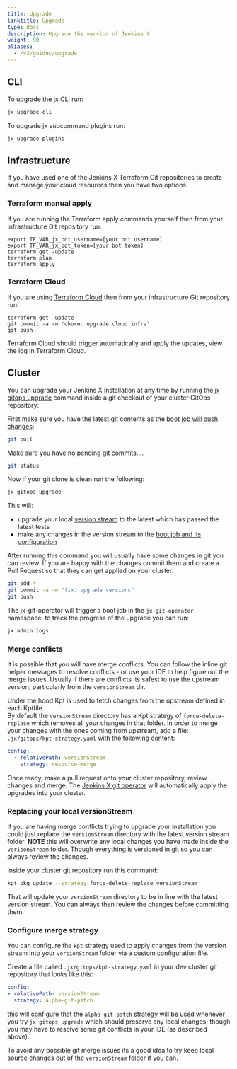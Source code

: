```yaml
---
title: Upgrade
linktitle: Upgrade
type: docs
description: Upgrade the version of Jenkins X
weight: 90
aliases:
  - /v3/guides/upgrade
---
```


## CLI

To upgrade the jx CLI run:
```bash
jx upgrade cli
```

To upgrade jx subcommand plugins run:
```bash
jx upgrade plugins
```

## Infrastructure

If you have used one of the Jenkins X Terraform Git repositories to create and manage your cloud resources then you have two options.

### Terraform manual apply

If you are running the Terraform apply commands yourself then from your infrastructure Git repository run:
```
export TF_VAR_jx_bot_username=[your bot username]
export TF_VAR_jx_bot_token=[your bot token]
terraform get -update
terraform plan
terraform apply
```

### Terraform Cloud
If you are using [Terraform Cloud](https://www.terraform.io/) then from your infrastructure Git repository run:

```
terraform get -update
git commit -a -m 'chore: upgrade cloud infra'
git push
```
Terraform Cloud should trigger automatically and apply the updates, view the log in Terraform Cloud.


## Cluster 

You can upgrade your Jenkins X installation at any time by running the [jx gitops upgrade](https://github.com/jenkins-x/jx-gitops/blob/master/docs/cmd/jx-gitops_update.md) command inside a git checkout of your cluster GitOps repository:

First make sure you have the latest git contents as the [boot job will push changes](/v3/about/how-it-works/#boot-job):

```bash
git pull
```              

Make sure you have no pending git commits....

```bash
git status
```              

Now if your git clone is clean run the following:

```bash
jx gitops upgrade
```              

This will: 

* upgrade your local [version stream](/about/concepts/version-stream/) to the latest which has passed the latest tests
* make any changes in the version stream to the [boot job and its configuration](/v3/about/how-it-works/#boot-job)

After running this command you will usually have some changes in git you can review. If you are happy with the changes commit them and create a Pull Request so that they can get applied on your cluster.

```bash
git add *
git commit -a -m "fix: upgrade versions"
git push
```

The jx-git-operator will trigger a boot job in the `jx-git-operator` namespace, to track the progress of the upgrade you can run:

```bash
jx admin logs
```

### Merge conflicts 

It is possible that you will have merge conflicts.  You can follow the inline git helper messages to resolve conflicts - or use your IDE to help figure out the merge issues. Usually if there are conflicts its safest to use the upstream version; particularly from the `versionStream` dir.

Under the hood Kpt is used to fetch changes from the upstream defined in each Kptfile.  
By default the `versionStream` directory has a Kpt strategy of `force-delete-replace` which removes all your changes in that folder. In order to merge your changes with the ones coming from upstream, add a file: `.jx/gitops/kpt-strategy.yaml` with the following content:
```yaml
config:
  - relativePath: versionStream
    strategy: resource-merge
```

Once ready, make a pull request onto your cluster repository, review changes and merge.  The [Jenkins X git operator](https://github.com/jenkins-x/jx-git-operator) will automatically apply the upgrades into your cluster.


### Replacing your local versionStream

If you are having merge conflicts trying to upgrade your installation you could just replace the `versionStream`  directory with the latest version stream folder. **NOTE** this will overwrite any local changes you have made inside the `verisonStream` folder. Though everything is versioned in git so you can always review the changes.

Inside your cluster git repository run this command:

```bash
kpt pkg update --strategy force-delete-replace versionStream
```

That will update your `versionStream` directory to be in line with the latest version stream. You can always then review the changes before committing them.

### Configure merge strategy

You can configure the `kpt` strategy used to apply changes from the version stream into your `versionStream` folder via a custom configuration file.

Create a file called `.jx/gitops/kpt-strategy.yaml` in your dev cluster git repository that looks like this:

```yaml 
config:
- relativePath: versionStream
  strategy: alpha-git-patch
```

this will configure that the `alpha-git-patch` strategy will be used whenever you try `jx gitops upgrade` which should preserve any local changes; though you may have to resolve some git conflicts in your IDE (as described above).

To avoid any possible git merge issues its a good idea to try keep local source changes out of the `versionStream` folder if you can.
